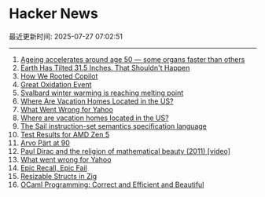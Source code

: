 # Hacker News

最近更新时间: 2025-07-27 07:02:51

--- 
1. [Ageing accelerates around age 50 ― some organs faster than others](https://www.nature.com/articles/d41586-025-02333-z) 
2. [Earth Has Tilted 31.5 Inches. That Shouldn't Happen](https://www.popularmechanics.com/science/environment/a65515974/why-earth-has-tilted-science/) 
3. [How We Rooted Copilot](https://research.eye.security/how-we-rooted-copilot/) 
4. [Great Oxidation Event](https://en.wikipedia.org/wiki/Great_Oxidation_Event) 
5. [Svalbard winter warming is reaching melting point](https://www.nature.com/articles/s41467-025-60926-8) 
6. [Where Are Vacation Homes Located in the US?](https://www.construction-physics.com/p/where-are-vacation-homes-located) 
7. [What Went Wrong for Yahoo](https://dfarq.homeip.net/what-went-wrong-for-yahoo/) 
8. [Where are vacation homes located in the US?](https://www.construction-physics.com/p/where-are-vacation-homes-located) 
9. [The Sail instruction-set semantics specification language](https://alasdair.github.io/manual.html) 
10. [Test Results for AMD Zen 5](https://www.agner.org/forum/viewtopic.php?t=287&start=10) 
11. [Arvo Pärt at 90](https://www.theguardian.com/music/2025/jul/24/the-god-of-small-things-celebrating-arvo-part-at-90) 
12. [Paul Dirac and the religion of mathematical beauty (2011) [video]](https://www.youtube.com/watch?v=jPwo1XsKKXg) 
13. [What went wrong for Yahoo](https://dfarq.homeip.net/what-went-wrong-for-yahoo/) 
14. [Epic Recall, Epic Fail](https://taipology.substack.com/p/epic-recall-epic-fail) 
15. [Resizable Structs in Zig](https://tristanpemble.com/resizable-structs-in-zig/) 
16. [OCaml Programming: Correct and Efficient and Beautiful](https://cs3110.github.io/textbook/cover.html) 
